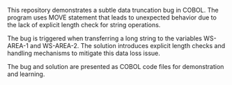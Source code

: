 This repository demonstrates a subtle data truncation bug in COBOL. The program uses MOVE statement that leads to unexpected behavior due to the lack of explicit length check for string operations.

The bug is triggered when transferring a long string to the variables WS-AREA-1 and WS-AREA-2. The solution introduces explicit length checks and handling mechanisms to mitigate this data loss issue.

The bug and solution are presented as COBOL code files for demonstration and learning.